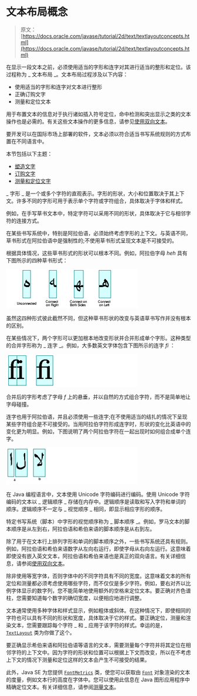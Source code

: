 # 文本布局概念

> 原文： [https://docs.oracle.com/javase/tutorial/2d/text/textlayoutconcepts.html](https://docs.oracle.com/javase/tutorial/2d/text/textlayoutconcepts.html)

在显示一段文本之前，必须使用适当的字形和连字对其进行适当的整形和定位。该过程称为 _ 文本布局 _。文本布局过程涉及以下内容：

*   使用适当的字形和连字对文本进行整形
*   正确订购文字
*   测量和定位文本

用于布置文本的信息对于执行诸如插入符号定位，命中检测和突出显示之类的文本操作也是必需的。有关这些文本操作的更多信息，请参见[使用双向文本](../text/textlayoutbidirectionaltext.html)。

要开发可以在国际市场上部署的软件，文本必须以符合适当书写系统规则的方式布置在不同语言中。

本节包括以下主题：

*   [塑造文字](#shaping_text)
*   [订购文字](#ordering_text)
*   [测量和定位文字](#measuring_and_positioning_text)

_ 字形 _ 是一个或多个字符的直观表示。字形的形状，大小和位置取决于其上下文。许多不同的字形可用于表示单个字符或字符组合，具体取决于字体和样式。

例如，在手写草书文本中，特定字符可以采用不同的形状，具体取决于它与相邻字符的连接方式。

在某些书写系统中，特别是阿拉伯语，必须始终考虑字形的上下文。与英语不同，草书形式在阿拉伯语中是强制性的;不使用草书形式呈现文本是不可接受的。

根据具体情况，这些草书形式的形状可以根本不同。例如，阿拉伯字母 _heh_ 具有下图所示的四种草书形式：

![Illustration of unconnected, connect on right, connect on both sides and connect on left cursive forms in Arabic](img/39d2b549dc5bc09f34478d5eaf06f33b.jpg)

虽然这四种形式彼此截然不同，但这种草书形状的改变与英语草书写作并没有根本的区别。

在某些情况下，两个字形可以更加根本地改变形状并合并形成单个字形。这种类型的合并字形称为 _ 连字 _。例如，大多数英文字体包含下图所示的连字 _fi_ ：

![Ligature for fi](img/cdb913f0aa9fe493b4ccf81a2dd197ca.jpg)

合并后的字形考虑了字母 _f_ 上的悬垂，并以自然的方式组合字符，而不是简单地让字母碰撞。

连字也用于阿拉伯语，并且必须使用一些连字;在不使用适当的结扎的情况下呈现某些字符组合是不可接受的。当用阿拉伯字符形成连字时，形状的变化比英语中的变化更为明显。例如，下图说明了两个阿拉伯字符在一起出现时如何组合成单个连字。

![How two Arabic characters are combined into a single ligature when they appear together](img/a82538dfc65f2c4d8a9f6c62eb3d5497.jpg)

在 Java 编程语言中，文本使用 Unicode 字符编码进行编码。使用 Unicode 字符编码的文本以 _ 逻辑顺序 _ 存储在内存中。逻辑顺序是读取和写入字符和单词的顺序。逻辑顺序不一定与 _ 视觉顺序 _ 相同，即显示相应字形的顺序。

特定书写系统（脚本）中字形的视觉顺序称为 _ 脚本顺序 _。例如，罗马文本的脚本顺序是从左到右，阿拉伯语和希伯来语的脚本顺序是从右到左。

除了用于在文本行上排列字形和单词的脚本顺序之外，一些书写系统还具有规则。例如，阿拉伯语和希伯来语数字从左向右运行，即使字母从右向左运行。这意味着即使没有嵌入英文文本，阿拉伯语和希伯来语也是真正的双向语言。有关详细信息，请参阅[使用双向文本](textlayoutbidirectionaltext.html)。

除非使用等宽字体，否则字体中的不同字符具有不同的宽度。这意味着文本的所有定位和测量都必须考虑使用哪些字符，而不仅仅是多少字符。例如，要右对齐以比例字体显示的数字列，您不能简单地使用额外的空格来定位文本。要正确对齐色谱柱，您需要知道每个数字的确切宽度，以便相应地进行调整。

文本通常使用多种字体和样式显示，例如粗体或斜体。在这种情况下，即使相同的字符也可以具有不同的形状和宽度，具体取决于它的样式。要正确定位，测量和渲染文本，您需要跟踪每个字符 _ 和 _ 应用于该字符的样式。幸运的是， [`TextLayout`](https://docs.oracle.com/javase/8/docs/api/java/awt/font/TextLayout.html) 类为你做了这个。

要正确显示希伯来语和阿拉伯语等语言的文本，需要测量每个字符并将其定位在相邻字符的上下文中。因为字符的形状和位置可以根据上下文而改变，所以在不考虑上下文的​​情况下测量和定位这样的文本会产生不可接受的结果。

此外，Java SE 为您提供 [`FontMetrics`](https://docs.oracle.com/javase/8/docs/api/java/awt/FontMetrics.html) 类，使您可以获取由 [`Font`](https://docs.oracle.com/javase/8/docs/api/java/awt/Font.html) 对象渲染的文本的度量，例如文本行的高度在字体中。您可以使用此信息在 Java 图形应用程序中精确定位文本。有关详细信息，请参阅[测量文本](measuringtext.html)。